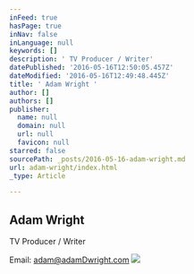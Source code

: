 ```yaml
---
inFeed: true
hasPage: true
inNav: false
inLanguage: null
keywords: []
description: ' TV Producer / Writer'
datePublished: '2016-05-16T12:50:05.457Z'
dateModified: '2016-05-16T12:49:48.445Z'
title: ' Adam Wright '
author: []
authors: []
publisher:
  name: null
  domain: null
  url: null
  favicon: null
starred: false
sourcePath: _posts/2016-05-16-adam-wright.md
url: adam-wright/index.html
_type: Article

---
```

## Adam Wright 

TV Producer / Writer

Email: adam@adamDwright.com
![](https://the-grid-user-content.s3-us-west-2.amazonaws.com/c9532728-1e54-4c43-894f-7e3da1a2a123.png)